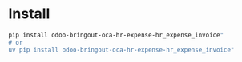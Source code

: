 # Install

```bash
pip install odoo-bringout-oca-hr-expense-hr_expense_invoice"
# or
uv pip install odoo-bringout-oca-hr-expense-hr_expense_invoice"
```
